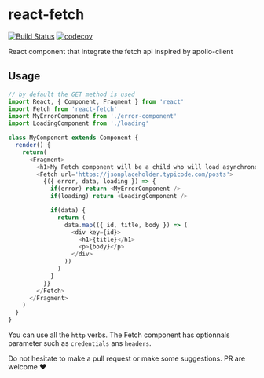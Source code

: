 # react-fetch

[![Build Status](https://travis-ci.org/Wizyma/react-fetch.svg?branch=master)](https://travis-ci.org/Wizyma/react-fetch)
[![codecov](https://codecov.io/gh/Wizyma/react-fetch/branch/master/graph/badge.svg)](https://codecov.io/gh/Wizyma/react-fetch)

React component that integrate the fetch api inspired by apollo-client 

## Usage 
```javascript
// by default the GET method is used
import React, { Component, Fragment } from 'react'
import Fetch from 'react-fetch'
import MyErrorComponent from './error-component'
import LoadingComponent from './loading'

class MyComponent extends Component {
  render() {
    return(
      <Fragment>
        <h1>My Fetch component will be a child who will load asynchronously the data !</h1>
        <Fetch url='https://jsonplaceholder.typicode.com/posts'>
          {({ error, data, loading }) => {
            if(error) return <MyErrorComponent />
            if(loading) return <LoadingComponent />

            if(data) {
              return (
                data.map(({ id, title, body }) => (
                  <div key={id}>
                    <h1>{title}</h1>
                    <p>{body}</p>
                  </div>
                ))
              )
            }
          }}
        </Fetch>
      </Fragment>
    )
  }
}
```

You can use all the `http` verbs. The Fetch component has optionnals parameter such as `credentials` ans `headers`.

Do not hesitate to make a pull request or make some suggestions. 
PR are welcome :heart: 
